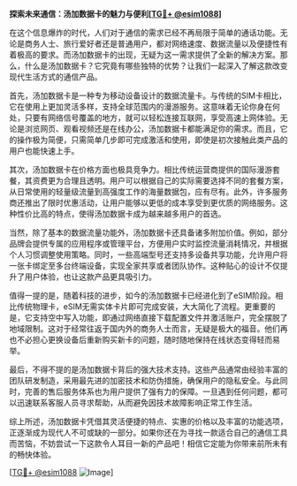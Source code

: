**探索未来通信：汤加数据卡的魅力与便利[[TG💪+ @esim1088](https://t.me/s/esim1088)]**

在这个信息爆炸的时代，人们对于通信的需求已经不再局限于简单的通话功能。无论是商务人士、旅行爱好者还是普通用户，都对网络速度、数据流量以及便捷性有着极高的要求。而汤加数据卡的出现，无疑为这一需求提供了全新的解决方案。那么，什么是汤加数据卡？它究竟有哪些独特的优势？让我们一起深入了解这款改变现代生活方式的通信产品。

首先，汤加数据卡是一种专为移动设备设计的数据流量卡。与传统的SIM卡相比，它在使用上更加灵活多样，支持全球范围内的漫游服务。这意味着无论你身在何处，只要有网络信号覆盖的地方，就可以轻松连接互联网，享受高速上网体验。无论是浏览网页、观看视频还是在线办公，汤加数据卡都能满足你的需求。而且，它的操作极为简便，只需简单几步即可完成激活和使用，即使是初次接触此类产品的用户也能快速上手。

其次，汤加数据卡在价格方面也极具竞争力。相比传统运营商提供的国际漫游套餐，其资费更为合理且透明。用户可以根据自己的实际需要选择不同的套餐方案，从日常使用的轻量级流量到高强度工作的海量数据包，应有尽有。此外，许多服务商还推出了限时优惠活动，让用户能够以更低的成本享受到更优质的网络服务。这种性价比高的特点，使得汤加数据卡成为越来越多用户的首选。

当然，除了基本的数据流量功能外，汤加数据卡还具备诸多附加价值。例如，部分品牌会提供专属的应用程序或管理平台，方便用户实时监控流量消耗情况，并根据个人习惯调整使用策略。同时，一些高端型号还支持多设备共享功能，允许用户将一张卡绑定至多台终端设备，实现全家共享或者团队协作。这种贴心的设计不仅提升了用户体验，也让这款产品更具吸引力。

值得一提的是，随着科技的进步，如今的汤加数据卡已经进化到了eSIM阶段。相比传统物理卡，eSIM无需实体卡片即可完成安装，大大简化了流程。更重要的是，它支持空中写入功能，即通过网络直接下载配置文件并激活账户，完全摆脱了地域限制。这对于经常往返于国内外的商务人士而言，无疑是极大的福音。他们再也不必担心更换设备后重新购买新卡的问题，随时随地保持在线状态变得轻而易举。

最后，不得不提的是汤加数据卡背后的强大技术支持。这些产品通常由经验丰富的团队研发制造，采用最先进的加密技术和防伪措施，确保用户的隐私安全。与此同时，完善的售后服务体系也为用户提供了强有力的保障。一旦遇到任何问题，都可以迅速联系客服人员寻求帮助，从而避免因技术故障影响正常工作生活。

综上所述，汤加数据卡凭借其灵活便捷的特点、实惠的价格以及丰富的功能选项，正逐渐成为现代人不可或缺的一部分。如果你还在为寻找一款适合自己的通信工具而苦恼，不妨尝试一下这款令人耳目一新的产品吧！相信它定能为你带来前所未有的畅快体验。

[[TG💪+ @esim1088](https://t.me/s/esim1088) ![Image](https://i.postimg.cc/4NQfJmqS/Snipaste-2025-05-13-00-14-12.png)]